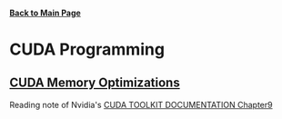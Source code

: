 #### [Back to Main Page](../index.md)

# CUDA Programming

## [CUDA Memory Optimizations](cuda_mem_optimization.md)

Reading note of Nvidia's [CUDA TOOLKIT DOCUMENTATION Chapter9](https://docs.nvidia.com/cuda/cuda-c-best-practices-guide/index.html#memory-optimizations)